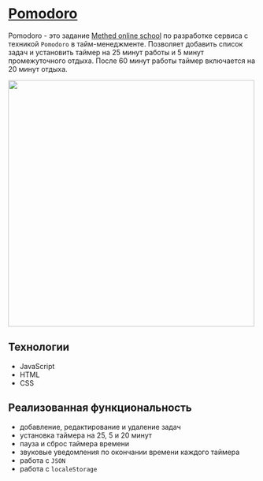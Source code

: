 # [Pomodoro](https://wee-owl.github.io/pomodoro/)  

Pomodoro - это задание [Methed online school](https://methed.ru/) по разработке сервиса с техникой `Pomodoro` в тайм-менеджменте. Позволяет добавить список задач и установить таймер на 25 минут работы и 5 минут промежуточного отдыха. После 60 минут работы таймер включается на 20 минут отдыха.  

<img src="https://github.com/wee-owl/pomodoro/assets/95621680/b69e1dde-0f30-42dc-bb65-5e4ba14cd99d" width="500" height="">  

## Технологии  
- JavaScript
- HTML
- CSS

## Реализованная функциональность
- добавление, редактирование и удаление задач
- установка таймера на 25, 5 и 20 минут
- пауза и сброс таймера времени
- звуковые уведомления по окончании времени каждого таймера
- работа с `JSON`
- работа с `localeStorage`
